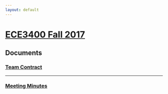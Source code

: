 ```yaml
---
layout: default
---
```


# [ECE3400 Fall 2017](https://kristinanemeth.github.io/group14/)
## Documents


### [Team Contract](https://github.com/kristinanemeth/group14/raw/master/Group%2014%20Team%20Contract%20(1).pdf)

***

### [Meeting Minutes](https://docs.google.com/a/cornell.edu/spreadsheets/d/1CBEvHegp8kpS_mq1MBApOBkfDOjONgkbiaCOoy79ZFw/edit?usp=sharing)
